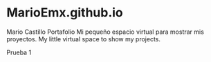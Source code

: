 # MarioEmx.github.io
Mario Castillo Portafolio
Mi pequeño espacio virtual para mostrar mis proyectos. 
My little virtual space to show my projects. 

Prueba 1
